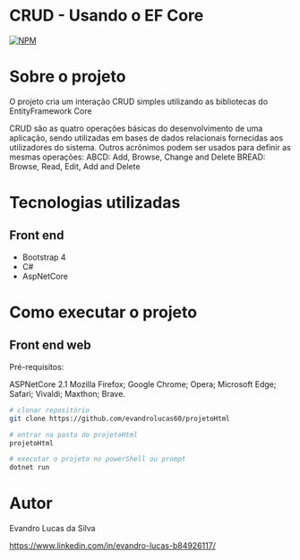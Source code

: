 # CRUD - Usando o EF Core
[![NPM](https://img.shields.io/npm/l/react)](https://github.com/evandrolucas60) 

# Sobre o projeto

O projeto cria um interação CRUD simples utilizando as bibliotecas do EntityFramework Core

CRUD são as quatro operações básicas do desenvolvimento de uma aplicação, sendo utilizadas em bases de dados relacionais fornecidas aos utilizadores do sistema. Outros acrônimos podem ser usados para definir as mesmas operações: ABCD: Add, Browse, Change and Delete BREAD: Browse, Read, Edit, Add and Delete

# Tecnologias utilizadas

## Front end
- Bootstrap 4
- C#
- AspNetCore
  
# Como executar o projeto

## Front end web
Pré-requisitos:

ASPNetCore 2.1
Mozilla Firefox;
Google Chrome;
Opera;
Microsoft Edge;
Safari;
Vivaldi;
Maxthon;
Brave.

```bash
# clonar repositório
git clone https://github.com/evandrolucas60/projetoHtml

# entrar na pasta do projetoHtml
projetoHtml

# executar o projeto no powerShell ou prompt
dotnet run
```

# Autor

Evandro Lucas da Silva

https://www.linkedin.com/in/evandro-lucas-b84926117/
